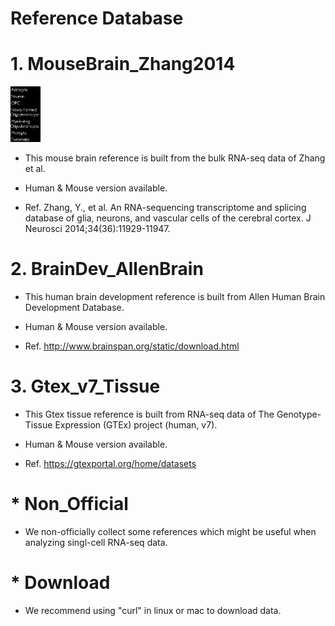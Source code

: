 # Reference Database

# 1. MouseBrain_Zhang2014

<img src="/Reference/images/MouseBrain_Zhang2014.png" width="48">

* This mouse brain reference is built from the bulk RNA-seq data of Zhang et al.

* Human & Mouse version available.

* Ref. Zhang, Y., et al. An RNA-sequencing transcriptome and splicing database of glia, neurons, and vascular cells of the cerebral cortex. J Neurosci 2014;34(36):11929-11947.


# 2. BrainDev_AllenBrain
* This human brain development reference is built from Allen Human Brain Development Database.

* Human & Mouse version available.

* Ref. http://www.brainspan.org/static/download.html

# 3. Gtex_v7_Tissue
* This Gtex tissue reference is built from RNA-seq data of The Genotype-Tissue Expression (GTEx) project (human, v7).

* Human & Mouse version available.

* Ref. https://gtexportal.org/home/datasets

# * Non_Official
* We non-officially collect some references which might be useful when analyzing singl-cell RNA-seq data.

# * Download

* We recommend using "curl" in linux or mac to download data.
